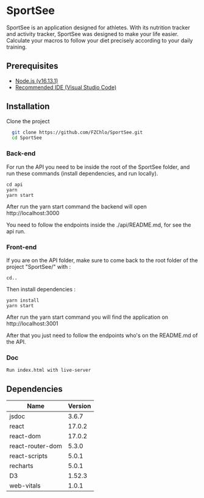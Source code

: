 # SportSee

SportSee is an application designed for athletes. With its nutrition tracker and activity tracker, SportSee was designed to make your life easier.
Calculate your macros to follow your diet precisely according to your daily training.

## Prerequisites 

- [Node.js (v16.13.1)](https://nodejs.org/en/)
- [Recommended IDE (Visual Studio Code)](https://code.visualstudio.com)

## Installation

Clone the project

```bash
  git clone https://github.com/FZChlo/SportSee.git
  cd SportSee
```

### Back-end

For run the API you need to be inside the root of the SportSee folder, and run these commands (install dependencies, and run locally).

```
cd api
yarn 
yarn start
```
After run the yarn start command the backend will open http://localhost:3000

You need to follow the endpoints inside the ./api/README.md, for see the api run.

### Front-end

If you are on the API folder, make sure to come back to the root folder of the project "SportSee/" with :

```
cd..
```

Then install dependencies :
```
yarn install
yarn start
```
After run the yarn start command you will find the application on http://localhost:3001

After that you just need to follow the endpoints who's on the README.md of the API.

### Doc
```
Run index.html with live-server
```

## Dependencies

| Name              | Version |
| ----------------- | ------- |
| jsdoc             | 3.6.7   |
| react             | 17.0.2  |
| react-dom         | 17.0.2  |
| react-router-dom  | 5.3.0   |
| react-scripts     | 5.0.1   |
| recharts          | 5.0.1   |
| D3                | 1.52.3  |
| web-vitals        | 1.0.1   |
